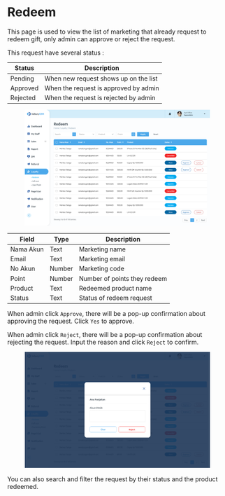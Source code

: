 # Redeem

This page is used to view the list of marketing that already request to redeem gift, only admin can approve or reject the request.

This request have several status :&#x20;

| Status   | Description                           |
| -------- | ------------------------------------- |
| Pending  | When new request shows up on the list |
| Approved | When the request is approved by admin |
| Rejected | When the request is rejected by admin |

<figure><img src="../../.gitbook/assets/CRM (Loyalty) Redeem.png" alt=""><figcaption></figcaption></figure>

| Field     | Type   | Description                  |
| --------- | ------ | ---------------------------- |
| Nama Akun | Text   | Marketing name               |
| Email     | Text   | Marketing email              |
| No Akun   | Number | Marketing code               |
| Point     | Number | Number of points they redeem |
| Product   | Text   | Redeemed product name        |
| Status    | Text   | Status of redeem request     |

When admin click `Approve`, there will be a pop-up confirmation about approving the request. Click `Yes` to approve.

When admin click `Reject`, there will be a pop-up confirmation about rejecting the request. Input the reason and click `Reject` to confirm.

<figure><img src="../../.gitbook/assets/unnamed.png" alt=""><figcaption></figcaption></figure>

You can also search and filter the request by their status and the product redeemed.
